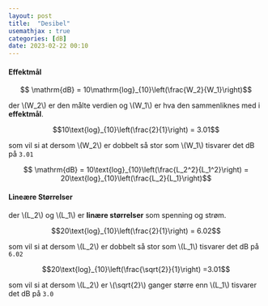 ```yaml
---
layout: post
title:  "Desibel"
usemathjax : true
categories: [dB]
date: 2023-02-22 00:10
---
```



#### Effektmål

$$ \mathrm{dB} = 10\mathrm{log}_{10}\left(\frac{W_2}{W_1}\right)$$

der \\(W_2\\) er den målte verdien og \\(W_1\\) er hva den sammenliknes 
med i **effektmål**.

$$10\text{log}_{10}\left(\frac{2}{1}\right) = 3.01$$

 som vil si at dersom \\(W_2\\) er dobbelt så stor som \\(W_1\\) tisvarer det dB på `3.01`

$$ \mathrm{dB} = 10\text{log}_{10}\left(\frac{L_2^2}{L_1^2}\right) = 20\text{log}_{10}\left(\frac{L_2}{L_1}\right)$$

#### Lineære Størrelser

 der \\(L_2\\) og \\(L_1\\) er **linære størrelser** som spenning og strøm.

$$20\text{log}_{10}\left(\frac{2}{1}\right) = 6.02$$

som vil si at dersom \\(L_2\\) er dobbelt så stor som \\(L_1\\) tisvarer det dB på `6.02`

$$20\text{log}_{10}\left(\frac{\sqrt{2}}{1}\right) =3.01$$

som vil si at dersom \\(L_2\\) er \\(\sqrt{2}\\) ganger større enn \\(L_1\\) tisvarer det dB på `3.0`